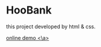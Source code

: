 # HooBank

this project developed by html &amp; css.

 <a href="https://mahdibakhtiariweb.github.io/HooBank/"> online demo <\a>
